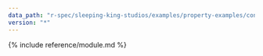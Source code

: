 ```yaml
---
data_path: "r-spec/sleeping-king-studios/examples/property-examples/constants"
version: "*"
---
```


{% include reference/module.md %}
